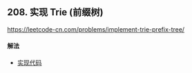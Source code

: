## 208. 实现 Trie (前缀树)

https://leetcode-cn.com/problems/implement-trie-prefix-tree/


#### 解法  

* [实现代码](_1.py)

